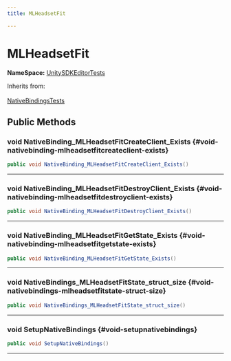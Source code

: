 ```yaml
---
title: MLHeadsetFit

---
```


# MLHeadsetFit



**NameSpace:** 
[UnitySDKEditorTests](/versioned_docs/version-14-Jun-2023/unity-api/api/UnitySDKEditorTests/UnitySDKEditorTests.md) 





Inherits from: <br></br>[NativeBindingsTests](/versioned_docs/version-14-Jun-2023/unity-api/api/UnitySDKEditorTests/UnitySDKEditorTests.NativeBindingsTests.md)




## Public Methods

### void NativeBinding_MLHeadsetFitCreateClient_Exists {#void-nativebinding-mlheadsetfitcreateclient-exists}

```csharp
public void NativeBinding_MLHeadsetFitCreateClient_Exists()
```






-----------

### void NativeBinding_MLHeadsetFitDestroyClient_Exists {#void-nativebinding-mlheadsetfitdestroyclient-exists}

```csharp
public void NativeBinding_MLHeadsetFitDestroyClient_Exists()
```






-----------

### void NativeBinding_MLHeadsetFitGetState_Exists {#void-nativebinding-mlheadsetfitgetstate-exists}

```csharp
public void NativeBinding_MLHeadsetFitGetState_Exists()
```






-----------

### void NativeBindings_MLHeadsetFitState_struct_size {#void-nativebindings-mlheadsetfitstate-struct-size}

```csharp
public void NativeBindings_MLHeadsetFitState_struct_size()
```






-----------

### void SetupNativeBindings {#void-setupnativebindings}

```csharp
public void SetupNativeBindings()
```






-----------

